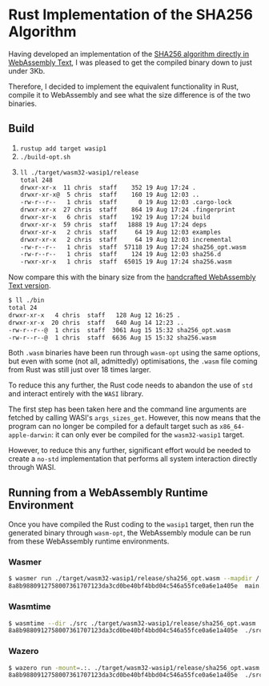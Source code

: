 # Rust Implementation of the SHA256 Algorithm

Having developed an implementation of the [SHA256 algorithm directly in WebAssembly Text](https://github.com/ChrisWhealy/wasm_sha256), I was pleased to get the compiled binary down to just under 3Kb.

Therefore, I decided to implement the equivalent functionality in Rust, compile it to WebAssembly and see what the size difference is of the two binaries.

## Build

1. `rustup add target wasip1`
2. `./build-opt.sh`
4. ```bash
   ll ./target/wasm32-wasip1/release                                                  
   total 248
   drwxr-xr-x  11 chris  staff    352 19 Aug 17:24 .
   drwxr-xr-x@  5 chris  staff    160 19 Aug 12:03 ..
   -rw-r--r--   1 chris  staff      0 19 Aug 12:03 .cargo-lock
   drwxr-xr-x  27 chris  staff    864 19 Aug 17:24 .fingerprint
   drwxr-xr-x   6 chris  staff    192 19 Aug 17:24 build
   drwxr-xr-x  59 chris  staff   1888 19 Aug 17:24 deps
   drwxr-xr-x   2 chris  staff     64 19 Aug 12:03 examples
   drwxr-xr-x   2 chris  staff     64 19 Aug 12:03 incremental
   -rw-r--r--   1 chris  staff  57118 19 Aug 17:24 sha256_opt.wasm
   -rw-r--r--   1 chris  staff    124 19 Aug 12:03 sha256.d
   -rwxr-xr-x   1 chris  staff  65015 19 Aug 17:24 sha256.wasm
   ```

Now compare this with the binary size from the [handcrafted WebAssembly Text version](https://github.com/ChrisWhealy/wasm_sha256/tree/main/bin).

```bash
$ ll ./bin 
total 24
drwxr-xr-x   4 chris  staff   128 Aug 12 16:25 .
drwxr-xr-x  20 chris  staff   640 Aug 14 12:23 ..
-rw-r--r--@  1 chris  staff  3061 Aug 15 15:32 sha256_opt.wasm
-rw-r--r--@  1 chris  staff  6636 Aug 15 15:32 sha256.wasm
```

Both `.wasm` binaries have been run through `wasm-opt` using the same options, but even with some (not all, admittedly) optimisations, the `.wasm` file coming from Rust was still just over 18 times larger.

To reduce this any further, the Rust code needs to abandon the use of `std` and interact entirely with the `WASI` library.

The first step has been taken here and the command line arguments are fetched by calling WASI's `args_sizes_get`.
However, this now means that the program can no longer be compiled for a default target such as `x86_64-apple-darwin`: it can only ever be compiled for the `wasm32-wasip1` target.

However, to reduce this any further, significant effort would be needed to create a `no-std` implementation that performs all system interaction directly through WASI.

## Running from a WebAssembly Runtime Environment

Once you have compiled the Rust coding to the `wasip1` target, then run the generated binary through `wasm-opt`, the WebAssembly module can be run from these WebAssembly runtime environments.

### Wasmer

```bash
$ wasmer run ./target/wasm32-wasip1/release/sha256_opt.wasm --mapdir /::./src main.rs   
8a8b9880912758007361707123da3cd0be40bf4bbd04c546a55fce0a6e1a405e  main.rs
```

### Wasmtime

```bash
$ wasmtime --dir ./src ./target/wasm32-wasip1/release/sha256_opt.wasm ./src/main.rs
8a8b9880912758007361707123da3cd0be40bf4bbd04c546a55fce0a6e1a405e  ./src/main.rs
```

### Wazero

```bash
$ wazero run -mount=.:. ./target/wasm32-wasip1/release/sha256_opt.wasm ./src/main.rs 
8a8b9880912758007361707123da3cd0be40bf4bbd04c546a55fce0a6e1a405e  ./src/main.rs
```

